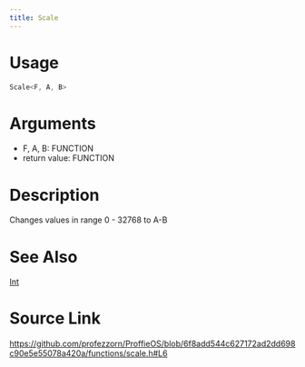 ```yaml
---
title: Scale
---
```


# Usage
```cpp
Scale<F, A, B>
```

# Arguments
 * F, A, B: FUNCTION
 * return value: FUNCTION

# Description
Changes values in range 0 - 32768 to A-B

# See Also
[Int](/config/functions/Int.html)

# Source Link
https://github.com/profezzorn/ProffieOS/blob/6f8add544c627172ad2dd698c90e5e55078a420a/functions/scale.h#L6

